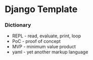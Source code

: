 # Django Template

### Dictionary
- REPL - read, evaluate, print, loop
- PoC - proof of concept
- MVP - minimum value product
- yaml - yet another markup language